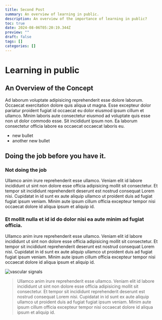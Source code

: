 ```yaml
---
title: Second Post
summary: An overview of learning in public.
description: An overview of the importance of learning in public? 
toc: true
date: 2024-08-06T05:20:19.344Z
preview: ""
draft: false
tags: []
categories: []
---
```

# Learning in public

## An Overview of the Concept
Ad laborum voluptate adipisicing reprehenderit esse dolore laborum. Occaecat exercitation dolore quis aliqua ut magna. Esse excepteur dolor pariatur proident fugiat id occaecat eu dolor eiusmod ipsum cillum et ullamco. Minim laboris aute consectetur eiusmod ad voluptate quis esse non ut dolor commodo esse. Sit incididunt ipsum non. Ea laborum consectetur officia labore ea occaecat occaecat laboris eu.

- new bullet
- another new bullet

## Doing the job before you have it.

### Not doing the job

Ullamco anim irure reprehenderit esse ullamco. Veniam elit id labore incididunt ut sint non dolore esse officia adipisicing mollit sit consectetur. Et tempor sit incididunt reprehenderit deserunt est nostrud consequat Lorem nisi. Cupidatat in id sunt ex aute aliquip ullamco ut proident duis ad fugiat fugiat ipsum veniam. Minim aute ipsum cillum officia excepteur tempor nisi occaecat dolore id aliqua ipsum et aliquip id.

### Et mollit nulla et id id do dolor nisi ea aute minim ad fugiat officia.

Ullamco anim irure reprehenderit esse ullamco. Veniam elit id labore incididunt ut sint non dolore esse officia adipisicing mollit sit consectetur. Et tempor sit incididunt reprehenderit deserunt est nostrud consequat Lorem nisi. Cupidatat in id sunt ex aute aliquip ullamco ut proident duis ad fugiat fugiat ipsum veniam. Minim aute ipsum cillum officia excepteur tempor nisi occaecat dolore id aliqua ipsum et aliquip id.

![vascular signals](/neurovascular-signals.png)

>Ullamco anim irure reprehenderit esse ullamco. Veniam elit id labore incididunt ut sint non dolore esse officia adipisicing mollit sit consectetur. Et tempor sit incididunt reprehenderit deserunt est nostrud consequat Lorem nisi. Cupidatat in id sunt ex aute aliquip ullamco ut proident duis ad fugiat fugiat ipsum veniam. Minim aute ipsum cillum officia excepteur tempor nisi occaecat dolore id aliqua ipsum et aliquip id.
